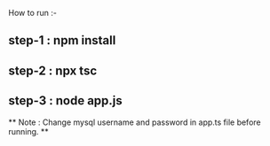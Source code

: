 How to run :-
## step-1 : npm install
## step-2 : npx tsc
## step-3 : node app.js

** Note : Change mysql username and password in app.ts file before running. **
